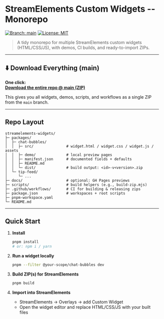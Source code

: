 # StreamElements Custom Widgets -- Monorepo

[![Branch:
main](https://img.shields.io/badge/branch-main-blue.svg)](../../tree/main)
[![License:
MIT](https://img.shields.io/badge/License-MIT-green.svg)](./LICENSE)

> A tidy monorepo for multiple StreamElements custom widgets
> (HTML/CSS/JS), with demos, CI builds, and ready-to-import ZIPs.

------------------------------------------------------------------------

## ⬇️ Download Everything (main)

**One click:**\
**[Download the entire repo @ main
(ZIP)](https://github.com/USERNAME/REPO/archive/refs/heads/main.zip)**

This gives you all widgets, demos, scripts, and workflows as a single
ZIP from the `main` branch.

------------------------------------------------------------------------

## Repo Layout

    streamelements-widgets/
    ├─ packages/
    │  ├─ chat-bubbles/
    │  │  ├─ src/               # widget.html / widget.css / widget.js / assets
    │  │  ├─ demo/              # local preview pages
    │  │  ├─ manifest.json      # documented fields + defaults
    │  │  ├─ README.md
    │  │  └─ dist/              # build output: <id>-v<version>.zip
    │  └─ tip-feed/
    │     └─ ...
    ├─ docs/                    # optional: GH Pages previews
    ├─ scripts/                 # build helpers (e.g., build-zip.mjs)
    ├─ .github/workflows/       # CI for building & releasing zips
    ├─ package.json             # workspaces + root scripts
    ├─ pnpm-workspace.yaml
    └─ README.md

------------------------------------------------------------------------

## Quick Start

1.  **Install**

    ``` bash
    pnpm install
    # or: npm i / yarn
    ```

2.  **Run a widget locally**

    ``` bash
    pnpm --filter @your-scope/chat-bubbles dev
    ```

3.  **Build ZIP(s) for StreamElements**

    ``` bash
    pnpm build
    ```

4.  **Import into StreamElements**

    -   StreamElements → Overlays → add Custom Widget
    -   Open the widget editor and replace HTML/CSS/JS with your built
        files
